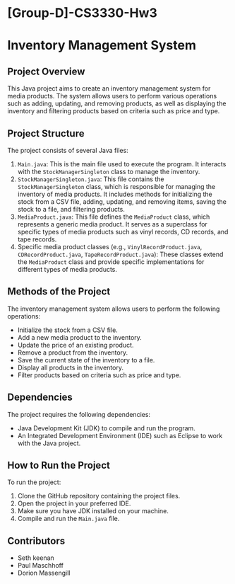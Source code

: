 # [Group-D]-CS3330-Hw3

# Inventory Management System

## Project Overview
This Java project aims to create an inventory management system for media products. The system allows users to perform various operations such as adding, updating, and removing products, as well as displaying the inventory and filtering products based on criteria such as price and type.

## Project Structure
The project consists of several Java files:

1. `Main.java`: This is the main file used to execute the program. It interacts with the `StockManagerSingleton` class to manage the inventory.
2. `StockManagerSingleton.java`: This file contains the `StockManagerSingleton` class, which is responsible for managing the inventory of media products. It includes methods for initializing the stock from a CSV file, adding, updating, and removing items, saving the stock to a file, and filtering products.
3. `MediaProduct.java`: This file defines the `MediaProduct` class, which represents a generic media product. It serves as a superclass for specific types of media products such as vinyl records, CD records, and tape records.
4. Specific media product classes (e.g., `VinylRecordProduct.java`, `CDRecordProduct.java`, `TapeRecordProduct.java`): These classes extend the `MediaProduct` class and provide specific implementations for different types of media products.

## Methods of the Project
The inventory management system allows users to perform the following operations:

- Initialize the stock from a CSV file.
- Add a new media product to the inventory.
- Update the price of an existing product.
- Remove a product from the inventory.
- Save the current state of the inventory to a file.
- Display all products in the inventory.
- Filter products based on criteria such as price and type.

## Dependencies
The project requires the following dependencies:

- Java Development Kit (JDK) to compile and run the program.
- An Integrated Development Environment (IDE) such as Eclipse to work with the Java project.

## How to Run the Project
To run the project:

1. Clone the GitHub repository containing the project files.
2. Open the project in your preferred IDE.
3. Make sure you have JDK installed on your machine.
4. Compile and run the `Main.java` file.

## Contributors
- Seth keenan
- Paul Maschhoff
- Dorion Massengill
